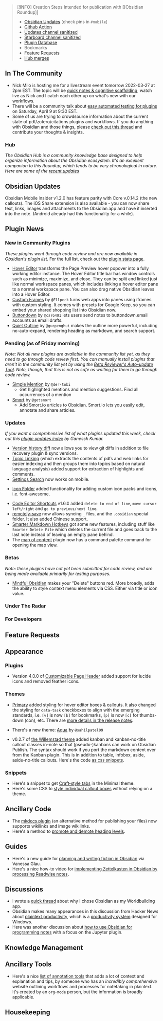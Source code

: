 > [!INFO] Creation Steps
> Intended for publication with [[Obsidian Roundup]]
> - [Obsidian Updates](https://forum.obsidian.md/c/announcements/13) (check pins in `#mobile`)
> - [Github Action](https://github.com/argenos/obsidian_roundup/actions)
> -  [Updates channel sanitized](https://zhout-public-downloadable.s3.amazonaws.com/obsidian/updates.md) 
> - [Starboard channel sanitized](https://zhout-public-downloadable.s3.amazonaws.com/obsidian/starboard.md)
> - [Plugin Database](https://obsidian-plugin-stats.vercel.app/updates)
> - Bookmarks
> - [Feature Requests](https://forum.obsidian.md/c/feature-requests/8)
> -  [Hub merges](https://github.com/obsidian-community/obsidian-hub/pulls?q=is%3Apr+is%3Amerged+sort%3Aupdated-desc+-label%3A%22scripted+update%22+-label%3A%22hub+tools+%26+scripts%22+%3E+)

## In The Community

* Nick Milo is hosting me for a livestream event tomorrow 2022-03-27 at 2pm EST. The topic will be [quick notes & cognitive scaffolding](https://www.youtube.com/watch?v=8IL0wFUT6XQ); watch live as Nick and I catch each other up on what's new with our workflows. 
* There will be a community talk about [easy automated testing for plugins](https://discord.com/events/686053708261228577/955086222261383238) on Saturday, April 9 at 9:30 EST. 
* Some of us are trying to crowdsource information about the current state of pdf/zotero/citations plugins and workflows. If you do anything with Obsidian and those things, please [check out this thread](https://forum.obsidian.md/t/pdf-zotero-obsidian-current-state-and-collaboration-for-the-one-plugin/34372) and contribute your thoughts & insights. 

### Hub

_The Obsidian Hub is a community knowledge base designed to help organize information about the Obsidian ecosystem. It's an excellent companion to this Roundup, which tends to be very chronological in nature. Here are some of the [recent updates](https://github.com/obsidian-community/obsidian-hub/pulls?q=is%3Apr+is%3Amerged+sort%3Aupdated-desc+-label%3A%22scripted+update%22+-label%3A%22hub+tools+%26+scripts%22+%3E+)_

## Obsidian Updates

Obsidian Mobile Insider v1.2.0 has feature parity with Core v.0.14.2 (the new callouts). The iOS Share extension is also available - you can now share text, links, images and attachments to the Obsidian app and have it inserted into the note. (Android already had this functionality for a while).

## Plugin News

### New in Community Plugins

*These plugins went through code review and are now available in Obsidian's plugin list.* For the full list, check out the [plugin stats page](https://obsidian-plugin-stats.vercel.app/new). 

- [Hover Editor](https://github.com/nothingislost/obsidian-hover-editor) transforms the Page Preview hover popover into a fully working editor instance. The Hover Editor title bar has window controls such as minimize, maximize, and close. They can be split and linked just like normal workspace panes, which includes linking a hover editor pane to a normal workspace pane. You can also drag native Obsidian leaves into a Hover Editor.
- [Custom Frames](https://github.com/Ellpeck/ObsidianCustomFrames) by `@Ellpeck`  turns web apps into panes using iframes with custom styling. It comes with presets for Google Keep, so you can embed your shared shopping list into Obsidian now. 
- [Buttondown](https://github.com/caro401/obsidian-buttondown) by `@caro401`  lets users send notes to buttondown.email accounts as email drafts. 
- [Quiet Outline](https://github.com/guopenghui/obsidian-quiet-outline) by `@guopenghui`  makes the outline more powerful, including no-auto-expand, rendering heading as markdown, and search support. 

### Pending (as of Friday morning)

_Note: Not all new plugins are available in the community list yet, as they need to go through code review first. You can manually install plugins that aren't in the community list yet by using the [Beta Reviewer's Auto-update Tool](https://github.com/TfTHacker/obsidian42-brat). Note, though, that this is not as safe as waiting for them to go through code review._

- [Simple Mention](https://github.com/der-tobi/obsidian-simple-mention) by `@der-tobi`  
    - Get highlighted mentions and mention suggestions. Find all occurrences of a mention 
- [Smort](https://github.com/SmortApp/obsidian-smort) by `@getsmort`  
    - Add Smort.io articles to Obsidian. Smort.io lets you easily edit, annotate and share articles. 

### Updates

 _If you want a comprehensive list of what plugins updated this week, check out this [plugin updates index](https://obsidian-plugin-stats.vercel.app/updates) by Ganessh Kumar._

* [Version history diff](https://github.com/kometenstaub/obsidian-version-history-diff) now allows you to view git diffs in addition to file recovery plugin & sync versions. 
* [Topic Linking](https://github.com/liammagee/obsidian-topic-linking/releases) (which extracts the contents of pdfs and web links for easier indexing and then groups them into topics based on natural language analysis) added support for extraction of highlights and comments. 
* [Settings Search](https://github.com/valentine195/obsidian-settings-search/releases/tag/1.2.0) now works on mobile. 
- [Icon Folder](https://github.com/FlorianWoelki/obsidian-icon-folder) added functionality for adding custom icon packs and icons, i.e. font-awesome. 
* [Code Editor Shortcuts](https://github.com/timhor/obsidian-editor-shortcuts/releases/tag/1.6.0) v1.6.0 added `delete to end of line`, `move cursor left/right` and `go to previous/next line`. 
* [remotely-save](https://github.com/remotely-save/remotely-save) now allows syncing `_` files, and the `.obsidian` special folder. It also added Chinese support. 
* [Smarter Markdown Hotkeys](https://obsidian.md/plugins?id=obsidian-smarter-md-hotkeys) got some new features, including stuff like `Smarter Delete File` which deletes the current file and goes back to the last note instead of leaving an empty pane behind.
* The [map of content](https://github.com/Robin-Haupt-1/Obsidian-Map-of-Content/releases) plugin now has a command palette command for opening the map view. 

### Betas

_Note: these plugins have not yet been submitted for code review, and are being made available primarily for testing purposes._

* [Mindful Obsidian](https://github.com/Panossa/mindful-obsidian/releases) makes your "Delete" buttons red. More broadly, adds the ability to style context menu elements via CSS. Either via title or icon value. 

### Under The Radar

### For Developers

## Feature Requests

## Appearance

### Plugins

* Version 4.0.0 of [Customizable Page Header](https://obsidian.md/plugins?id=customizable-page-header-buttons) added support for lucide icons and removed feather icons.

### Themes

* [Primary](https://github.com/ceciliamay/obsidianmd-theme-primary) added styling for hover editor boxes & callouts. It also changed the styling for `data-task` checkboxes to align with the emerging standards, i.e. `[v]` is now `[b]` for bookmarks, `[p]` is now `[c]` for thumbs-down (con), etc. There are [more details in the release notes](https://github.com/ceciliamay/obsidianmd-theme-primary/releases/tag/v.1.4.0). 
- There's a new theme: [Aqua](https://github.com/sahilpatel09/Aqua-obsidian) by `@sahilpatel09`  
* v0.2.7 of [the Willemstad theme](https://github.com/tingmelvin/willemstad-x/releases/tag/v0.2.7) added kanban and kanban-no-title callout classes in-note so that (pseudo-)kanbans can work on Obsidian Publish. The syntax should work if you port the markdown content over from the Kanban plugin. This is in addition to table, infobox, aside, aside-no-title callouts. Here's the code [as css snippets](https://github.com/tingmelvin/willemstad-x/blob/main/snippet.css). 

### Snippets

* Here's a snippet to get [Craft-style tabs](https://gist.github.com/kepano/7fc1cd9433b5506ce45b44cfa3734fa0) in the Minimal theme. 
* Here's some CSS to [style individual callout boxes](https://github.com/SlRvb/Obsidian--ITS-Theme/blob/main/Guide/Callouts.md) without relying on a theme. 

## Ancillary Code

* The [mkdocs plugin](https://github.com/Mara-Li/mkdocs_embed_file_plugins) (an alternative method for publishing your files) now supports wikilinks and image wikilinks. 
* Here's a method to [promote and demote heading levels](https://forum.obsidian.md/t/promote-demote-all-selected-headers/25799/8?u=eleanorkonik). 
## Guides

* Here's a new guide for [planning and writing fiction in Obsidian](https://write.as/vanessaglau/how-i-plan-and-write-fiction-in-obsidian) via Vanessa Glau. 
* Here's a nice how-to video for [implementing Zettelkasten in Obsidian by processing Readwise notes](https://www.youtube.com/watch?v=Rw1L5sxlnuU). 

## Discussions

* I wrote a [quick thread](https://typefully.com/EleanorKonik/HhUXuqG) about why I chose Obsidian as my Worldbuilding app. 
* Obsidian makes many appearances in this discussion from Hacker News about [plaintext productivity](https://news.ycombinator.com/item?id=30745524), which is a [productivity system](https://plaintext-productivity.net/) designed for Windows. 
* Here was another discussion about [how to use Obsidian for programming notes](https://www.reddit.com/r/ObsidianMD/comments/ti0esx/does_anyone_use_obsidian_for_their_programming/) with a focus on the Jupyter plugin. 
## Knowledge Management

## Ancillary Tools

* Here's a nice [list of annotation tools](https://beepb00p.xyz/annotating.html) that adds a lot of context and explanation and tips, by someone who has an _incredibly comprehensive_ website outlining workflows and processes for notetaking in plaintext. It's created by an `org-mode` person, but the information is broadly applicable. 

## Housekeeping
